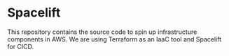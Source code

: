 # Spacelift
This repository contains the source code to spin up infrastructure components in AWS. We are using Terraform as an IaaC tool and Spacelift for CICD.

